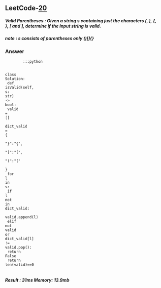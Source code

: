 <h2>LeetCode-<a href="https://leetcode.com/problems/valid-parentheses/description/">20</a></h2>
<h5>Valid Parentheses : Given a string s containing just the characters (, ), {, }, [ and ], determine if the input string is valid.</h5>
<h5>note : s consists of parentheses only ()[]{}</h5><h3>Answer</h3><div class="codehilite"><pre><span></span><code><span class="w">        </span><span class="o">::</span><span class="err">:</span><span class="n">python</span><span class="w"></span>

<span class="k">class</span><span class="w"> </span><span class="nl">Solution</span><span class="p">:</span><span class="w"></span>
<span class="w">    </span><span class="n">def</span><span class="w"> </span><span class="n">isValid</span><span class="p">(</span><span class="n">self</span><span class="p">,</span><span class="w"> </span><span class="nl">s</span><span class="p">:</span><span class="w"> </span><span class="nf">str</span><span class="p">)</span><span class="w"> </span><span class="o">-&gt;</span><span class="w"> </span><span class="nl">bool</span><span class="p">:</span><span class="w"></span>
<span class="w">        </span><span class="n">valid</span><span class="w"> </span><span class="o">=</span><span class="w"> </span><span class="err">[]</span><span class="w"></span>
<span class="w">        </span><span class="n">dict_valid</span><span class="w"> </span><span class="o">=</span><span class="w"> </span><span class="err">{</span><span class="w"></span>
<span class="w">            </span><span class="ss">&quot;}&quot;</span><span class="err">:</span><span class="ss">&quot;{&quot;</span><span class="p">,</span><span class="w"></span>
<span class="w">            </span><span class="ss">&quot;]&quot;</span><span class="err">:</span><span class="ss">&quot;[&quot;</span><span class="p">,</span><span class="w"></span>
<span class="w">            </span><span class="ss">&quot;)&quot;</span><span class="err">:</span><span class="ss">&quot;(&quot;</span><span class="w"></span>
<span class="w">        </span><span class="err">}</span><span class="w"></span>
<span class="w">        </span><span class="k">for</span><span class="w"> </span><span class="n">l</span><span class="w"> </span><span class="ow">in</span><span class="w"> </span><span class="nl">s</span><span class="p">:</span><span class="w"></span>
<span class="w">            </span><span class="k">if</span><span class="w"> </span><span class="n">l</span><span class="w"> </span><span class="ow">not</span><span class="w"> </span><span class="ow">in</span><span class="w"> </span><span class="nl">dict_valid</span><span class="p">:</span><span class="w"></span>
<span class="w">                </span><span class="n">valid</span><span class="p">.</span><span class="n">append</span><span class="p">(</span><span class="n">l</span><span class="p">)</span><span class="w"></span>
<span class="w">            </span><span class="n">elif</span><span class="w"> </span><span class="ow">not</span><span class="w"> </span><span class="n">valid</span><span class="w"> </span><span class="ow">or</span><span class="w"> </span><span class="n">dict_valid</span><span class="o">[</span><span class="n">l</span><span class="o">]</span><span class="w"> </span><span class="o">!=</span><span class="w"> </span><span class="n">valid</span><span class="p">.</span><span class="n">pop</span><span class="p">()</span><span class="err">:</span><span class="w"></span>
<span class="w">                </span><span class="k">return</span><span class="w"> </span><span class="k">False</span><span class="w"></span>
<span class="w">        </span><span class="k">return</span><span class="w"> </span><span class="nf">len</span><span class="p">(</span><span class="n">valid</span><span class="p">)</span><span class="o">==</span><span class="mi">0</span><span class="w"></span>
</code></pre></div><h5>Result : 31ms Memory: 13.9mb</h5>